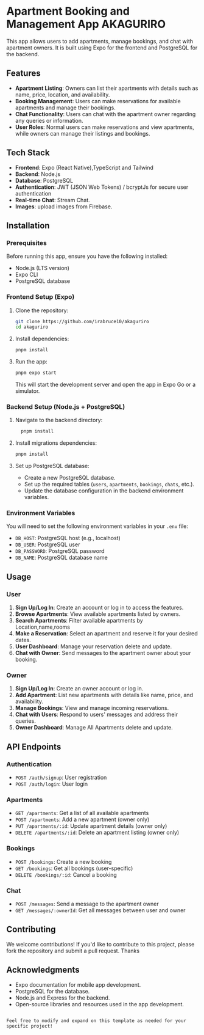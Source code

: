 # Apartment Booking and Management App AKAGURIRO

This app allows users to add apartments, manage bookings, and chat with apartment owners. It is built using Expo for the frontend and PostgreSQL for the backend.

## Features

- **Apartment Listing**: Owners can list their apartments with details such as name, price, location, and availability.
- **Booking Management**: Users can make reservations for available apartments and manage their bookings.
- **Chat Functionality**: Users can chat with the apartment owner regarding any queries or information.
- **User Roles**: Normal users can make reservations and view apartments, while owners can manage their listings and bookings.

## Tech Stack

- **Frontend**: Expo (React Native),TypeScript and Tailwind
- **Backend**: Node.js
- **Database**: PostgreSQL
- **Authentication**: JWT (JSON Web Tokens) / bcryptJs for secure user authentication
- **Real-time Chat**: Stream Chat.
- **Images**: upload images from Firebase.

## Installation

### Prerequisites

Before running this app, ensure you have the following installed:

- Node.js (LTS version)
- Expo CLI
- PostgreSQL database

### Frontend Setup (Expo)

1. Clone the repository:

   ```bash
   git clone https://github.com/irabruce10/akaguriro
   cd akaguriro
   ```

2. Install dependencies:

   ```bash
   pnpm install
   ```

3. Run the app:
   ```bash
   pnpm expo start
   ```
   This will start the development server and open the app in Expo Go or a simulator.

### Backend Setup (Node.js + PostgreSQL)

1. Navigate to the backend directory:

   ```bash
     pnpm install
   ```

2. Install migrations dependencies:

   ```bash
   pnpm install
   ```

3. Set up PostgreSQL database:

   - Create a new PostgreSQL database.
   - Set up the required tables (`users`, `apartments`, `bookings`, `chats`, etc.).
   - Update the database configuration in the backend environment variables.

### Environment Variables

You will need to set the following environment variables in your `.env` file:

- `DB_HOST`: PostgreSQL host (e.g., localhost)
- `DB_USER`: PostgreSQL user
- `DB_PASSWORD`: PostgreSQL password
- `DB_NAME`: PostgreSQL database name

## Usage

### User

1. **Sign Up/Log In**: Create an account or log in to access the features.
2. **Browse Apartments**: View available apartments listed by owners.
3. **Search Apartments**: Filter available apartments by Location,name,rooms
4. **Make a Reservation**: Select an apartment and reserve it for your desired dates.
5. **User Dashboard**: Manage your reservation delete and update.
6. **Chat with Owner**: Send messages to the apartment owner about your booking.

### Owner

1. **Sign Up/Log In**: Create an owner account or log in.
2. **Add Apartment**: List new apartments with details like name, price, and availability.
3. **Manage Bookings**: View and manage incoming reservations.
4. **Chat with Users**: Respond to users' messages and address their queries.
5. **Owner Dashboard**: Manage All Apartments delete and update.

## API Endpoints

### Authentication

- `POST /auth/signup`: User registration
- `POST /auth/login`: User login

### Apartments

- `GET /apartments`: Get a list of all available apartments
- `POST /apartments`: Add a new apartment (owner only)
- `PUT /apartments/:id`: Update apartment details (owner only)
- `DELETE /apartments/:id`: Delete an apartment listing (owner only)

### Bookings

- `POST /bookings`: Create a new booking
- `GET /bookings`: Get all bookings (user-specific)
- `DELETE /bookings/:id`: Cancel a booking

### Chat

- `POST /messages`: Send a message to the apartment owner
- `GET /messages/:ownerId`: Get all messages between user and owner

## Contributing

We welcome contributions! If you'd like to contribute to this project, please fork the repository and submit a pull request.
Thanks

## Acknowledgments

- Expo documentation for mobile app development.
- PostgreSQL for the database.
- Node.js and Express for the backend.
- Open-source libraries and resources used in the app development.

```

Feel free to modify and expand on this template as needed for your specific project!
```
